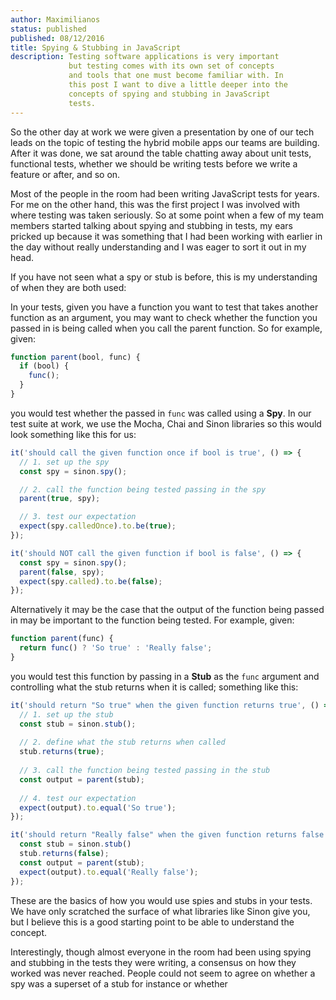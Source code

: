 ```yaml
---
author: Maximilianos
status: published
published: 08/12/2016
title: Spying & Stubbing in JavaScript
description: Testing software applications is very important
             but testing comes with its own set of concepts
             and tools that one must become familiar with. In
             this post I want to dive a little deeper into the
             concepts of spying and stubbing in JavaScript
             tests.
---
```


So the other day at work we were given a presentation by
one of our tech leads on the topic of testing the hybrid
mobile apps our teams are building. After it was done, we
sat around the table chatting away about unit tests,
functional tests, whether we should be writing tests before
we write a feature or after, and so on.

Most of the people in the room had been writing JavaScript
tests for years. For me on the other hand, this was the
first project I was involved with where testing was taken
seriously. So at some point when a few of my team members 
started talking about spying and stubbing in tests, my ears
pricked up because it was something that I had been working
with earlier in the day without really understanding and I 
was eager to sort it out in my head.

If you have not seen what a spy or stub is before, this is 
my understanding of when they are both used:

In your tests, given you have a function you want to test 
that takes another function as an argument, you may want to
check whether the function you passed in is being called
when you call the parent function. So for example, given:

```javascript
function parent(bool, func) {
  if (bool) {
    func();
  }
}
```

you would test whether the passed in `func` was called
using a **Spy**. In our test suite at work, we use the
Mocha, Chai and Sinon libraries so this would look
something like this for us:

```javascript
it('should call the given function once if bool is true', () => {
  // 1. set up the spy
  const spy = sinon.spy();

  // 2. call the function being tested passing in the spy
  parent(true, spy);

  // 3. test our expectation
  expect(spy.calledOnce).to.be(true);
});

it('should NOT call the given function if bool is false', () => {
  const spy = sinon.spy();
  parent(false, spy);
  expect(spy.called).to.be(false);
});
```

Alternatively it may be the case that the output of the 
function being passed in may be important to the function
being tested. For example, given:

```javascript
function parent(func) {
  return func() ? 'So true' : 'Really false';
}
```

you would test this function by passing in a **Stub** as
the `func` argument and controlling what the stub returns
when it is called; something like this:

```javascript
it('should return "So true" when the given function returns true', () => {
  // 1. set up the stub
  const stub = sinon.stub();
  
  // 2. define what the stub returns when called
  stub.returns(true);
  
  // 3. call the function being tested passing in the stub
  const output = parent(stub);
  
  // 4. test our expectation
  expect(output).to.equal('So true');
});

it('should return "Really false" when the given function returns false', () => {
  const stub = sinon.stub()
  stub.returns(false);
  const output = parent(stub);
  expect(output).to.equal('Really false');
});
```

These are the basics of how you would use spies and stubs
in your tests. We have only scratched the surface of what
libraries like Sinon give you, but I believe this is a good
starting point to be able to understand the concept.

Interestingly, though almost everyone in the room had been
using spying and stubbing in the tests they were writing, a
consensus on how they worked was never reached. People 
could not seem to agree on whether a spy was a superset of
a stub for instance or whether 

